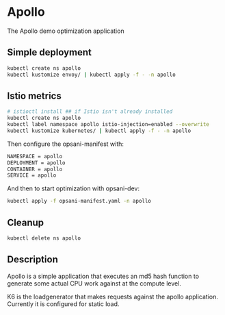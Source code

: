 # Apollo

The Apollo demo optimization application

## Simple deployment

```sh
kubectl create ns apollo
kubectl kustomize envoy/ | kubectl apply -f - -n apollo
```

## Istio metrics

```sh
# istioctl install ## if Istio isn't already installed
kubectl create ns apollo
kubectl label namespace apollo istio-injection=enabled --overwrite
kubectl kustomize kubernetes/ | kubectl apply -f - -n apollo
```

Then configure the opsani-manifest with:

```sh
NAMESPACE = apollo
DEPLOYMENT = apollo
CONTAINER = apollo
SERVICE = apollo
```

And then to start optimization with opsani-dev:
```sh
kubectl apply -f opsani-manifest.yaml -n apollo
```

## Cleanup

```sh
kubectl delete ns apollo
```

## Description

Apollo is a simple application that executes an md5 hash function to generate some
actual CPU work against at the compute level.

K6 is the loadgenerator that makes requests against the apollo application. Currently it is configured for static load.
